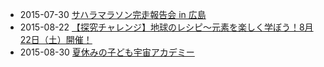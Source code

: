 * 2015-07-30 [サハラマラソン完走報告会 in 広島](https://www.facebook.com/events/839443466145186/)
* 2015-08-22 [【探究チャレンジ】地球のレシピ～元素を楽しく学ぼう！8月22日（土）開催！](http://kodomo-career.com/info/news/630.html)
* 2015-08-30 [夏休みの子ども宇宙アカデミー](http://kodomo-career.com/info/event/685.html)
